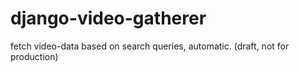 # django-video-gatherer
fetch video-data based on search queries, automatic. (draft, not for production)
